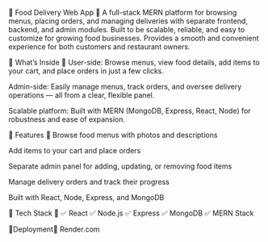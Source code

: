 🍔 Food Delivery Web App 🍔
A full-stack MERN platform for browsing menus, placing orders, and managing deliveries with separate frontend, backend, and admin modules.
Built to be scalable, reliable, and easy to customize for growing food businesses.
Provides a smooth and convenient experience for both customers and restaurant owners.

🔹 What’s Inside 🔹
User-side: Browse menus, view food details, add items to your cart, and place orders in just a few clicks.

Admin-side: Easily manage menus, track orders, and oversee delivery operations — all from a clear, flexible panel.

Scalable platform: Built with MERN (MongoDB, Express, React, Node) for robustness and ease of expansion.


🔹 Features 🔹
Browse food menus with photos and descriptions

Add items to your cart and place orders

Separate admin panel for adding, updating, or removing food items

Manage delivery orders and track their progress

Built with React, Node, Express, and MongoDB

🔹 Tech Stack 🔹
✅ React
✅ Node.js
✅ Express
✅ MongoDB
✅ MERN Stack

🔹Deployment🔹
Render.com

